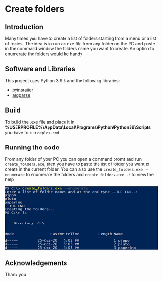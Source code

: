 # Create folders

## Introduction

Many times you have to create a list of folders starting from a menù or a list of topics. The idea is to run an exe file from any folder on the PC and paste in the command window the folders name you want to create. An option to enumerate the folders would be handy 

## Software and Libraries

This project uses Python 3.9.5 and the following libraries:
* [pyinstaller](https://www.pyinstaller.org/)
* [argparse](https://docs.python.org/3/library/argparse.html)

## Build

To build the .exe file and place it in **%USERPROFILE%\AppData\Local\Programs\Python\Python39\Scripts** you have to run `deploy.cmd`

## Running the code

From any folder of your PC you can open a command promt and run `create_folders.exe`, then you have to paste the list of folder you want to create in the current folder. You can also use the `create_folders.exe --enumerate` to enumerate the folders and `create_folders.exe -h` to view the help

![example](images/example.PNG)

## Acknowledgements

Thank you
